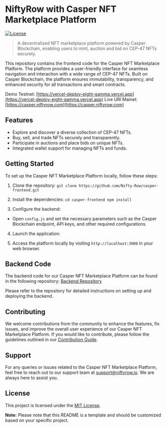 # NiftyRow with Casper NFT Marketplace Platform

[![License](https://img.shields.io/badge/license-MIT-blue.svg)](https://github.com/Nifty-Row/casper-frontend/blob/master/LICENSE)

> A decentralized NFT marketplace platform powered by Casper Blockchain, enabling users to mint, auction and bid on CEP-47 NFTs securely.

This repository contains the frontend code for the Casper NFT Marketplace Platform. The platform provides a user-friendly interface for seamless navigation and interaction with a wide range of CEP-47 NFTs. Built on Casper Blockchain, the platform ensures immutability, transparency, and enhanced security for all transactions and smart contracts.

Demo Testnet: [https://vercel-deploy-eight-gamma.vercel.app](https://vercel-deploy-eight-gamma.vercel.app)
Live URl Mainet: [https://casper.niftyrow.com](https://casper.niftyrow.com)

## Features

- Explore and discover a diverse collection of CEP-47 NFTs.
- Buy, sell, and trade NFTs securely and transparently.
- Participate in auctions and place bids on unique NFTs.
- Integrated wallet support for managing NFTs and funds.

## Getting Started

To set up the Casper NFT Marketplace Platform locally, follow these steps:

1. Clone the repository:
`git clone https://github.com/Nifty-Row/casper-frontend.git`


2. Install the dependencies:
`cd casper-frontend
npm install`


3. Configure the backend:
- Open `config.js` and set the necessary parameters such as the Casper Blockchain endpoint, API keys, and other required configurations.

4. Launch the application:

5. Access the platform locally by visiting `http://localhost:3000` in your web browser.

## Backend Code

The backend code for our Casper NFT Marketplace Platform can be found in the following repository: [Backend Repository](https://github.com/Nifty-Row/casper-server)

Please refer to the repository for detailed instructions on setting up and deploying the backend.

## Contributing

We welcome contributions from the community to enhance the features, fix issues, and improve the overall user experience of our Casper NFT Marketplace Platform. If you would like to contribute, please follow the guidelines outlined in our [Contribution Guide](https://github.com/Nifty-Row/casper-frontend/blob/master/CONTRIBUTING.md).

## Support

For any queries or issues related to the Casper NFT Marketplace Platform, feel free to reach out to our support team at [support@niftyrow.io](mailto:support@niftyrow.io). We are always here to assist you.

## License

This project is licensed under the [MIT License](https://github.com/Nifty-Row/casper-frontend/blob/master/LICENSE).

**Note:** Please note that this README is a template and should be customized based on your specific project.
